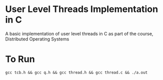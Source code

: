 # User Level Threads Implementation in C
A basic implementation of user level threads in C as part of the course, Distributed Operating Systems

# To Run
`gcc tcb.h && gcc q.h && gcc thread.h && gcc thread.c && ./a.out`
